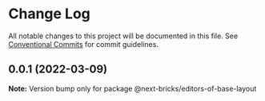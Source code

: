 # Change Log

All notable changes to this project will be documented in this file.
See [Conventional Commits](https://conventionalcommits.org) for commit guidelines.

## 0.0.1 (2022-03-09)

**Note:** Version bump only for package @next-bricks/editors-of-base-layout
